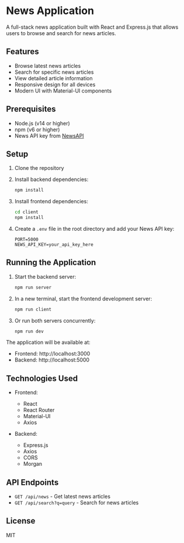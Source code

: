 # News Application

A full-stack news application built with React and Express.js that allows users to browse and search for news articles.

## Features

- Browse latest news articles
- Search for specific news articles
- View detailed article information
- Responsive design for all devices
- Modern UI with Material-UI components

## Prerequisites

- Node.js (v14 or higher)
- npm (v6 or higher)
- News API key from [NewsAPI](https://newsapi.org/)

## Setup

1. Clone the repository
2. Install backend dependencies:
   ```bash
   npm install
   ```

3. Install frontend dependencies:
   ```bash
   cd client
   npm install
   ```

4. Create a `.env` file in the root directory and add your News API key:
   ```
   PORT=5000
   NEWS_API_KEY=your_api_key_here
   ```

## Running the Application

1. Start the backend server:
   ```bash
   npm run server
   ```

2. In a new terminal, start the frontend development server:
   ```bash
   npm run client
   ```

3. Or run both servers concurrently:
   ```bash
   npm run dev
   ```

The application will be available at:
- Frontend: http://localhost:3000
- Backend: http://localhost:5000

## Technologies Used

- Frontend:
  - React
  - React Router
  - Material-UI
  - Axios

- Backend:
  - Express.js
  - Axios
  - CORS
  - Morgan

## API Endpoints

- `GET /api/news` - Get latest news articles
- `GET /api/search?q=query` - Search for news articles

## License

MIT 
